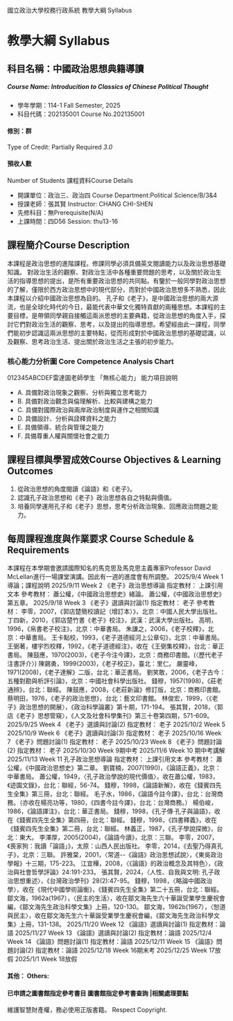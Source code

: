 國立政治大學校務行政系統 教學大綱 Syllabus
# 教學大綱 Syllabus
##  科目名稱：中國政治思想典籍導讀
#####  Course Name: Introducition to Classics of Chinese Political Thought
  * 學年學期：114-1 Fall Semester, 2025 
  * 科目代碼：202135001 Course No.202135001
#### 修別：群
Type of Credit: Partially Required 
_3.0_
#### 預收人數
Number of Students
課程資料Course Details
  * 開課單位：政治三、政治四 Course Department:Political Science/B/3&4 
  * 授課老師：張其賢 Instructor: CHANG CHI-SHEN 
  * 先修科目：無Prerequisite(N/A)
  * 上課時間：四D56 Session: thu13-16
##  課程簡介Course Description
本課程是政治思想的進階課程。修課同學必須具備英文閱讀能力以及政治思想基礎知識。
對政治生活的觀察、對政治生活中各種重要問題的思考，以及關於政治生活的指導思想的提出，是所有重要政治思想的共同點。有鑒於一般同學對政治思想的了解，僅限於西方政治思想中的現代部分，而對於中國政治思想多不熟悉，因此本課程以介紹中國政治思想為目的。
孔子和《老子》，是中國政治思想的兩大源流，也是全球化時代的今日，最能代表中華文化獨特貢獻的兩種思想。本課程的主要目標，是帶領同學親自接觸這兩派思想的主要典籍，從政治思想的角度入手，探討它們對政治生活的觀察、思考，以及提出的指導思想。希望經由此一課程，同學們能初步認識這兩派思想的主要特點，從而形成對於中國政治思想的基礎認識，以及觀察、思考政治生活、提出關於政治生活之主張的初步能力。
###  核心能力分析圖 Core Competence Analysis Chart
012345ABCDEF雷達圖老師學生
「無核心能力」 
能力項目說明
  * A. 具備對政治現象之觀察、分析與獨立思考能力
  * B. 具備對政治觀念與倫理解析、比較與建構之能力
  * C. 具備對國際政治與兩岸政治制度與運作之相關知識
  * D. 具備設計、分析與詮釋資料之能力
  * E. 具備領導、統合與管理之能力
  * F. 具備尊重人權與關懷社會之能力
##  課程目標與學習成效Course Objectives & Learning Outcomes 
  1. 從政治思想的角度閱讀《論語》和《老子》。
  2. 認識孔子政治思想和《老子》政治思想各自之特點與價值。
  3. 培養同學運用孔子和《老子》思想，思考分析政治現象、回應政治問題之能力。
##  每周課程進度與作業要求 Course Schedule & Requirements
本課程在本學期會邀請國際知名的馬克思及馬克思主義專家Professor David McLellan進行一場課堂演講。因此有一週的進度會有所調整。
2025/9/4 Week 1 導論；課程說明
2025/9/11 Week 2 《老子》政治思想導論
指定教材： 上課引用文本
參考教材：
蕭公權，《中國政治思想史》緒論。
蕭公權，《中國政治思想史》第五章。
2025/9/18 Week 3 《老子》選讀與討論(1)
指定教材： 老子
參考教材：
李零，2007，《郭店楚簡校讀記（增訂本）》，北京：中國人民大學出版社。
丁四新，2010，《郭店楚竹書《老子》校注》，武漢：武漢大學出版社。
高明，1996，《帛書老子校注》，北京：中華書局。
朱謙之，2006，《老子校釋》，北京：中華書局。
王卡點校，1993，《老子道德經河上公章句》，北京：中華書局。
王弼著，樓宇烈校釋，1992，《老子道德經注》，收在《王弼集校釋》，台北：華正書局。
陳鼓應，1970(2003)，《老子今注今譯》，北京：商務印書館。(〈歷代老子注書評介〉)
陳錫勇，1999(2003)，《老子校正》，臺北：里仁。
嚴靈峰，1971(2008)，《老子達解》二版，台北：華正書局。
劉笑敢，2006，《老子古今：五種對勘與析評引論》，北京：中國社會科學出版社。
錢穆，1957(1998)，《莊老通辨》，台北：聯經。
陳鼓應，2008，《老莊新論》修訂版，北京：商務印書館。
蔡明田，1976，《老子的政治思想》，台北：藝文印書館。
林俊宏，1999，〈《老子》政治思想的開展〉，《政治科學論叢》第十期，171-194。
張其賢，2018，〈郭店《老子》思想管窺〉，《人文及社會科學集刊》第三十卷第四期，571-609。
2025/9/25 Week 4 《老子》選讀與討論(2)
指定教材： 老子
2025/10/2 Week 5 
2025/10/9 Week 6 《老子》選讀與討論(3)
指定教材： 老子
2025/10/16 Week 7 《老子》問題討論(1)
指定教材： 老子
2025/10/23 Week 8 《老子》問題討論(2)
指定教材： 老子
2025/10/30 Week 9期中考
2025/11/6 Week 10 期中考講解
2025/11/13 Week 11 孔子政治思想導論
指定教材： 上課引用文本
參考教材：
蕭公權，《中國政治思想史》第二章。
劉寶楠，2007(1990)，《論語正義》，北京：中華書局。
蕭公權，1949，〈孔子政治學說的現代價值〉，收在蕭公權，1983，《迹園文錄》，台北：聯經，56-74。
錢穆，1998，《論語新解》，收在《錢賓四先生全集》第三冊，台北：聯經。
毛子水，1986，《論語今註今譯》，台北：台灣商務。（亦收在楊亮功等，1980，《四書今註今譯》，台北：台灣商務。）
楊伯峻，1986，《論語譯注》，台北：華正書局。
錢穆，1998，《孔子傳‧孔子與論語》，收在《錢賓四先生全集》第四冊，台北：聯經。
錢穆，1998，《四書釋義》，收在《錢賓四先生全集》第二冊，台北：聯經。
林義正，1987，《孔子學說探微》，台北：東大。
李澤厚，2005(2004)，《論語今讀》，北京：三聯。
李零，2007，《喪家狗：我讀「論語」》，太原：山西人民出版社。
李零，2014，《去聖乃得真孔子》，北京：三聯。
許雅棠，2001，〈常道--《論語》政治思想試說〉，《東吳政治學報》十三期，175-223。
江宜樺，2008，〈《論語》的政治概念及其特色〉，《政治與社會哲學評論》24:191-233。
張其賢，2024，〈人性、自我與文明: 孔子政治思想重述〉，《台灣政治學刊》28(2):47-95。
錢穆，1998，〈略論中國政治學〉，收在《現代中國學術論衡》，《錢賓四先生全集》第二十五冊，台北：聯經。
鄒文海，1962a(1967），〈民主的生活〉，收在鄒文海先生六十華誕受業學生慶祝會編，《鄒文海先生政治科學文集》上冊，120-130。
鄒文海，1962b(1967），〈恕道與民主〉，收在鄒文海先生六十華誕受業學生慶祝會編，《鄒文海先生政治科學文集》上冊，131-138。
2025/11/20 Week 12 《論語》選讀與討論(1)
指定教材：論語
2025/11/27 Week 13 《論語》選讀與討論(2)
指定教材：論語
2025/12/4 Week 14 《論語》問題討論(1)
指定教材：論語
2025/12/11 Week 15 《論語》問題討論(2)
指定教材：論語
2025/12/18 Week 16期末考
2025/12/25 Week 17放假
2025/1/1 Week 18放假
####  其他： Others:
####  已申請之圖書館指定參考書目  圖書館指定參考書查詢 |相關處理要點
維護智慧財產權，務必使用正版書籍。 Respect Copyright.